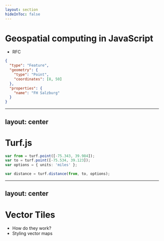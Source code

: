 ```yaml
---
layout: section
hideInToc: false
---
```


# Geospatial computing in JavaScript

- RFC

```json
{
  "type": "Feature",
  "geometry": {
    "type": "Point",
    "coordinates": [8, 50]
  },
  "properties": {
    "name": "FH Salzburg"
  }
}
```

---
layout: center
---

# Turf.js

```ts
var from = turf.point([-75.343, 39.984]);
var to = turf.point([-75.534, 39.123]);
var options = { units: 'miles' };

var distance = turf.distance(from, to, options);
```

---
layout: center
---

# Vector Tiles

- How do they work?
- Styling vector maps
